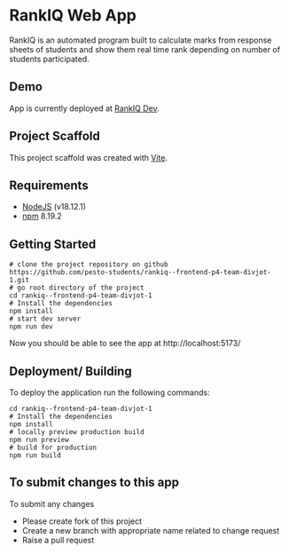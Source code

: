 # RankIQ Web App

RankIQ is an automated program built to calculate marks from response sheets of students and show them real time rank depending on number of students participated.

## Demo
App is currently deployed at [RankIQ Dev](https://rankiq.netlify.app/login).

## Project Scaffold
This project scaffold was created with [Vite](https://vitejs.dev/guide/).

## Requirements
- [NodeJS](https://nodejs.org/en/) (v18.12.1)
- [npm](https://docs.npmjs.com/try-the-latest-stable-version-of-npm) 8.19.2

## Getting Started
```
# clone the project repository on github
https://github.com/pesto-students/rankiq--frontend-p4-team-divjot-1.git
# go root directory of the project
cd rankiq--frontend-p4-team-divjot-1
# Install the dependencies
npm install
# start dev server
npm run dev
```
Now you should be able to see the app at http://localhost:5173/

## Deployment/ Building
To deploy the application run the following commands:
```
cd rankiq--frontend-p4-team-divjot-1
# Install the dependencies
npm install
# locally preview production build
npm run preview
# build for production
npm run build
```

## To submit changes to this app
To submit any changes
- Please create fork of this project
- Create a new branch with appropriate name related to change request
- Raise a pull request

